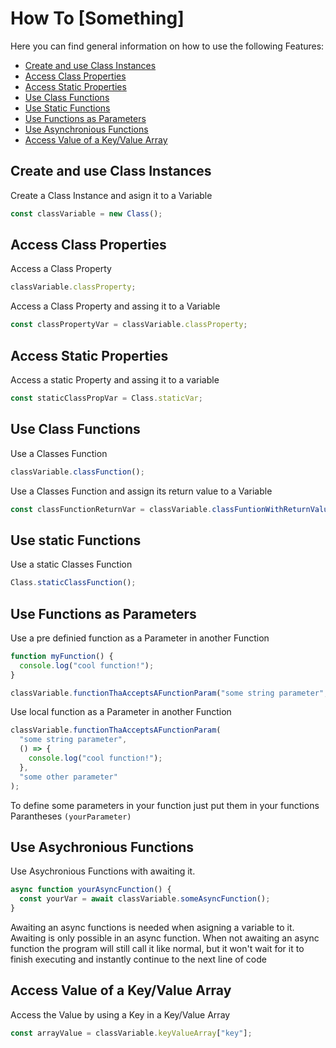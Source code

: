 # How To [Something]

Here you can find general information on how to use the following Features:

- [Create and use Class Instances](#create-and-use-class-instances)
- [Access Class Properties](#access-class-properties)
- [Access Static Properties](#access-static-properties)
- [Use Class Functions](#use-class-functions)
- [Use Static Functions](#use-static-functions)
- [Use Functions as Parameters](#use-functions-as-parameters)
- [Use Asynchronious Functions](#use-asychronious-functions)
- [Access Value of a Key/Value Array](#access-value-of-a-keyvalue-array)

## Create and use Class Instances

Create a Class Instance and asign it to a Variable

```javascript
const classVariable = new Class();
```

## Access Class Properties

Access a Class Property

```javascript
classVariable.classProperty;
```

Access a Class Property and assing it to a Variable

```javascript
const classPropertyVar = classVariable.classProperty;
```

## Access Static Properties

Access a static Property and assing it to a variable

```javascript
const staticClassPropVar = Class.staticVar;
```

## Use Class Functions

Use a Classes Function

```javascript
classVariable.classFunction();
```

Use a Classes Function and assign its return value to a Variable

```javascript
const classFunctionReturnVar = classVariable.classFuntionWithReturnValue();
```

## Use static Functions

Use a static Classes Function

```javascript
Class.staticClassFunction();
```

## Use Functions as Parameters

Use a pre definied function as a Parameter in another Function

```javascript
function myFunction() {
  console.log("cool function!");
}

classVariable.functionThaAcceptsAFunctionParam("some string parameter", myFunction);
```

Use local function as a Parameter in another Function

```javascript
classVariable.functionThaAcceptsAFunctionParam(
  "some string parameter",
  () => {
    console.log("cool function!");
  },
  "some other parameter"
);
```

To define some parameters in your function just put them in your functions Parantheses `(yourParameter)`

## Use Asychronious Functions

Use Asychronious Functions with awaiting it.

```javascript
async function yourAsyncFunction() {
  const yourVar = await classVariable.someAsyncFunction();
}
```

Awaiting an async functions is needed when asigning a variable to it. Awaiting is only possible in an async function. When not awaiting an async function the program will still call it like normal, but it won't wait for it to finish executing and instantly continue to the next line of code

## Access Value of a Key/Value Array

Access the Value by using a Key in a Key/Value Array

```javascript
const arrayValue = classVariable.keyValueArray["key"];
```

